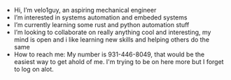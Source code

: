 - Hi, I’m velo1guy, an aspiring mechanical engineer
- I’m interested in systems automation and embeded systems
- I’m currently learning some rust and python automation stuff
- I’m looking to collaborate on really anything cool and interesting, my mind is open and i like learning new skills and helping others do the same
- How to reach me: My number is 931-446-8049, that would be the easiest way to get ahold of me. I'm trying to be on here more but I forget to log on alot.
